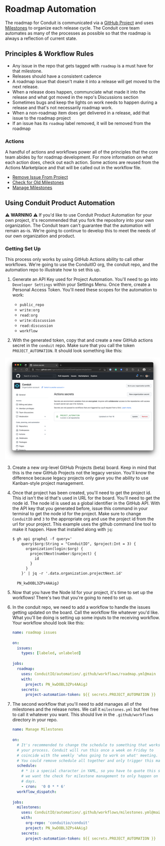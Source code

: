 # Roadmap Automation

The roadmap for Conduit is communicated via a [GitHub Project](https://github.com/orgs/ConduitIO/projects/3) and uses [Milestones](https://github.com/ConduitIO/conduit/milestones) to organize each release cycle. The Conduit core team automates as many of the processes as possible so that the roadmap is always a reflection of current state.

## Principles & Workflow Rules

* Any issue in the repo that gets tagged with `roadmap` is a must have for that milestone.
* Releases should have a consistent cadence
* A roadmap issue that doesn't make it into a release will get moved to the next release.
* When a release does happen, communciate what made it into the release and what got moved in the repo's Discussions section
* Sometimes bugs and keep the lights on work needs to happen during a release and that's not necessarily roadmap work.
* When a non-roadmap item does get delivered in a release, add that issue to the roadmap project
* If an issue has its `roadmap` label removed, it will be removed from the roadmap

### Actions

A handful of actions and workflows power all of the principles that the core team abides by for roadmap development. For more information on what each action does, check out each action. Some actions are reused from the Actions Marketplace and that will be called out in the workflow file.

* [Remove Issue From Project](https://github.com/ConduitIO/automation/tree/main/actions/remove_issue_from_project)
* [Check for Old Milestones](https://github.com/ConduitIO/automation/tree/main/actions/check_for_old_milestones)
* [Manage Milestones](https://github.com/ConduitIO/automation/tree/roadmap-automation/actions/manage_milestones)

## Using Conduit Product Automation

⚠️  **WARNING** ⚠️  If you'd like to use Conduit Product Automation for your own project, it's recommended that you fork the repository into your own organization. The Conduit team can't guarantee that the automation will remain as-is. We're going to continue to develop this to meet the needs of our own organization and product.

### Getting Set Up

This process only works by using GitHub Actions ability to call other workflows. We're going to use the ConduitIO org, the conduit repo, and the automation repo to illustrate how to set this up.

1. Generate an API Key used for Project Automation. You'll need to go into `Developer Settings` within your Settings Menu. Once there, create a Personal Access Token. You'll need these scopes for the automation to work:
    * `public_repo`
    * `write:org`
    * `read:org`
    * `write:discussion`
    * `read:discussion`
    * `workflow`


2. With the generated token, copy that and create a new GitHub actions secret in the `conduit` repo. Make sure that you call the token `PROJECT_AUTOMATION`. It should look something like this:

![Org Level Secrets](./img/org-level-secret.png)

3. Create a new org-level GitHub Projects (beta) board. Keep in mind that this is the new GitHub Projects not the legacy version. You'll know the difference because legacy projects only gave you the ability to use Kanban-style project management.


4. Once that project has been created, you'll need to get the project id. This id isn't the id that's used in URL for the board. You'll need to get the node id. The node id is used as a global identifier in the GitHub API. With the API key that you generated before, issue this command in your terminal to get the node id for the project. Make sure to change `ConduitIO` and `3` to the appropriate org and use the project id from the url for your project. This example uses the github command line tool to make it happen. Have that installed along with `jq`:
    ```
    $ gh api graphql -f query='
        query($org:String = "ConduitIO", $project:Int = 3) {
          organization(login:$org) {
            projectNext(number:$project) {
              id
            }
          }
        }' | jq -r '.data.organization.projectNext.id'

      PN_kwDOBL3ZPs4AAigJ
    ```


5. Now that you have the Node Id for your project, it's time to set up the workflows! There's two that you're going to need to set up.


6. In the conduit repo, we need to add a workflow to handle the issues getting updated on the board. Call the workflow file whatever you'd like. What you'll be doing is setting up some inputs to the receiving workflow. Your workflow should look like this:
    ```yaml
    name: roadmap issues

    on:
      issues:
        types: [labeled, unlabeled]

    jobs:
      roadmap:
        uses: ConduitIO/automation/.github/workflows/roadmap.yml@main
        with:
          project: PN_kwDOBL3ZPs4AAigJ
        secrets:
          project-automation-token: ${{ secrets.PROJECT_AUTOMATION }}
    ```


7. The second workflow that you'll need to add manages all of the milestones and the release notes. We call it `milestones.yml` but feel free to call it whatever you want. This should live in the `.github/workflows` directory in your repo.
    ```yaml
    name: Manage Milestones

    on:
      # It's recommended to change the schedule to something that works for
      # your process. Conduit will run this once a week on Friday to
      # coincide with the weekly 'whos going to work on what' meeting.
      # You could remove schedule all together and only trigger this manually.
      schedule:
        # * is a special character in YAML, so you have to quote this string
        # we want the check for milestone management to only happen on work
        # days.
        - cron:  '0 0 * * 6'
      workflow_dispatch:

    jobs:
      milestones:
        uses: ConduitIO/automation/.github/workflows/milestones.yml@main
        with:
          org-repo: 'conduitio/conduit'
          project: PN_kwDOBL3ZPs4AAigJ
        secrets:
          project-automation-token: ${{ secrets.PROJECT_AUTOMATION }}
    ```
